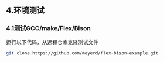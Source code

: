 ## 4.环境测试

### 4.1测试GCC/make/Flex/Bison

运行以下代码，从远程仓库克隆测试文件

```sh
git clone https://github.com/meyerd/flex-bison-example.git
```

